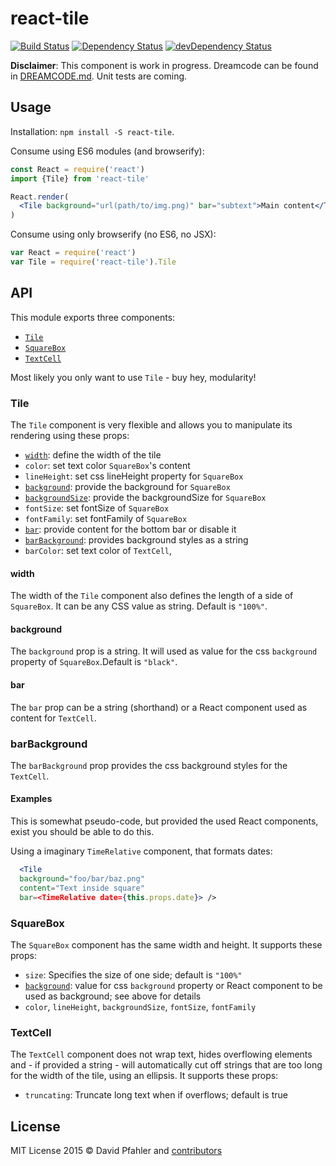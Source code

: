 # react-tile
[![Build Status](https://travis-ci.org/excellenteasy/react-component.svg?branch=master)](https://travis-ci.org/excellenteasy/react-component)
[![Dependency Status](https://david-dm.org/excellenteasy/react-component.svg)](https://david-dm.org/excellenteasy/react-component)
[![devDependency Status](https://david-dm.org/excellenteasy/react-component/dev-status.svg)](https://david-dm.org/excellenteasy/react-component#info=devDependencies)

**Disclaimer**: This component is work in progress. Dreamcode can be found in [DREAMCODE.md](DREAMCODE.md). Unit tests are coming.

## Usage
Installation: `npm install -S react-tile`.

Consume using ES6 modules (and browserify):

```jsx
const React = require('react')
import {Tile} from 'react-tile'

React.render(
  <Tile background="url(path/to/img.png)" bar="subtext">Main content</Tile>
)
```

Consume using only browserify (no ES6, no JSX):

```javascript
var React = require('react')
var Tile = require('react-tile').Tile
```

## API
This module exports three components:
* [`Tile`](#tile)
* [`SquareBox`](#squarebox)
* [`TextCell`](#textcell)

Most likely you only want to use `Tile` - buy hey, modularity!

### Tile
The `Tile` component is very flexible and allows you to manipulate its rendering using these props:
* [`width`](#width): define the width of the tile
* `color`: set text color `SquareBox`'s content
* `lineHeight`: set css lineHeight property for `SquareBox`
* [`background`](#background): provide the background for `SquareBox`
* [`backgroundSize`](#backgroundSize): provide the backgroundSize for `SquareBox`
* `fontSize`: set fontSize of `SquareBox`
* `fontFamily`: set fontFamily of `SquareBox`
* [`bar`](#bar): provide content for the bottom bar or disable it
* [`barBackground`](#barbackground): provides background styles as a string
* `barColor`: set text color of `TextCell`,

#### width
The width of the `Tile` component also defines the length of a side of `SquareBox`. It can be any CSS value as string. Default is `"100%"`.

#### background
The `background` prop is a string. It will used as value for the css `background` property of `SquareBox`.Default is `"black"`.

#### bar
The `bar` prop can be a string (shorthand) or a React component used as content for `TextCell`.

### barBackground
The `barBackground` prop provides the css background styles for the `TextCell`.

#### Examples
This is somewhat pseudo-code, but provided the used React components, exist you should be able to do this.

Using a imaginary `TimeRelative` component, that formats dates:
```jsx
  <Tile 
  background="foo/bar/baz.png"
  content="Text inside square" 
  bar=<TimeRelative date={this.props.date}> />
```

### SquareBox
The `SquareBox` component has the same width and height. It supports these props:
* `size`: Specifies the size of one side; default is `"100%"`
* [`background`](#background): value for css `background` property or React component to be used as background; see above for details
* `color`, `lineHeight`, `backgroundSize`, `fontSize`, `fontFamily`

### TextCell
The `TextCell` component does not wrap text, hides overflowing elements and - if provided a string - will automatically cut off strings that are too long for the width of the tile, using an ellipsis. It supports these props:
* `truncating`: Truncate long text when if overflows; default is true

## License

MIT License 
2015 © David Pfahler and [contributors](https://github.com/excellenteasy/react-tile/graphs/contributors)
